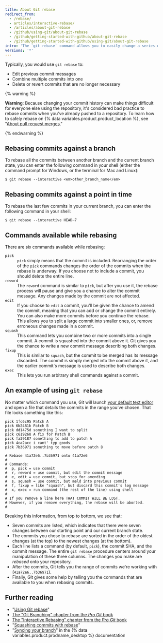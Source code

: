 ```yaml
---
title: About Git rebase
redirect_from:
  - /rebase/
  - articles/interactive-rebase/
  - /articles/about-git-rebase
  - /github/using-git/about-git-rebase
  - /github/getting-started-with-github/about-git-rebase
  - /github/getting-started-with-github/using-git/about-git-rebase
intro: 'The `git rebase` command allows you to easily change a series of commits, modifying the history of your repository. You can reorder, edit, or squash commits together.'
versions: '*'
---
```

Typically, you would use `git rebase` to:

* Edit previous commit messages
* Combine multiple commits into one
* Delete or revert commits that are no longer necessary

{% warning %}

**Warning**: Because changing your commit history can make things difficult for everyone else using the repository, it's considered bad practice to rebase commits when you've already pushed to a repository. To learn how to safely rebase on {% data variables.product.product_location %}, see "[About pull request merges](/articles/about-pull-request-merges)."

{% endwarning %}

## Rebasing commits against a branch

To rebase all the commits between another branch and the current branch state, you can enter the following command in your shell (either the command prompt for Windows, or the terminal for Mac and Linux):

```shell
$ git rebase --interactive <em>other_branch_name</em>
```

## Rebasing commits against a point in time

To rebase the last few commits in your current branch, you can enter the following command in your shell:

```shell
$ git rebase --interactive HEAD~7
```

## Commands available while rebasing

There are six commands available while rebasing:

<dl>
<dt><code>pick</code></dt>
<dd><code>pick</code> simply means that the commit is included. Rearranging the order of the <code>pick</code> commands changes the order of the commits when the rebase is underway. If you choose not to include a commit, you should delete the entire line. </dd>

<dt><code>reword</code></dt>
<dd>The <code>reword</code> command is similar to <code>pick</code>, but after you use it, the rebase process will pause and give you a chance to alter the commit message. Any changes made by the commit are not affected. </dd>

<dt><code>edit</code></dt>
<dd>If you choose to <code>edit</code> a commit, you'll be given the chance to amend the commit, meaning that you can add or change the commit entirely. You can also make more commits before you continue the rebase. This allows you to split a large commit into smaller ones, or, remove erroneous changes made in a commit. </dd>

<dt><code>squash</code></dt>
<dd>This command lets you combine two or more commits into a single commit. A commit is squashed into the commit above it. Git gives you the chance to write a new commit message describing both changes.</dd>

<dt><code>fixup</code></dt>
<dd>This is similar to <code>squash</code>, but the commit to be merged has its message discarded. The commit is simply merged into the commit above it, and the earlier commit's message is used to describe both changes.</dd>

<dt><code>exec</code></dt>
<dd>This lets you run arbitrary shell commands against a commit.</dd>
</dl>

## An example of using `git rebase`

No matter which command you use, Git will launch [your default text editor](/github/getting-started-with-github/associating-text-editors-with-git) and open a file that details the commits in the range you've chosen. That file looks something like this:

```
pick 1fc6c95 Patch A
pick 6b2481b Patch B
pick dd1475d something I want to split
pick c619268 A fix for Patch B
pick fa39187 something to add to patch A
pick 4ca2acc i cant' typ goods
pick 7b36971 something to move before patch B

# Rebase 41a72e6..7b36971 onto 41a72e6
#
# Commands:
#  p, pick = use commit
#  r, reword = use commit, but edit the commit message
#  e, edit = use commit, but stop for amending
#  s, squash = use commit, but meld into previous commit
#  f, fixup = like "squash", but discard this commit's log message
#  x, exec = run command (the rest of the line) using shell
#
# If you remove a line here THAT COMMIT WILL BE LOST.
# However, if you remove everything, the rebase will be aborted.
#
```

Breaking this information, from top to bottom, we see that:

- Seven commits are listed, which indicates that there were seven changes between our starting point and our current branch state.
- The commits you chose to rebase are sorted in the order of the oldest changes (at the top) to the newest changes (at the bottom).
- Each line lists a command (by default, `pick`), the commit SHA, and the commit message. The entire `git rebase` procedure centers around your manipulation of these three columns. The changes you make are *rebased* onto your repository.
- After the commits, Git tells you the range of commits we're working with (`41a72e6..7b36971`).
- Finally, Git gives some help by telling you the commands that are available to you when rebasing commits.

## Further reading

- "[Using Git rebase](/articles/using-git-rebase)"
- [The "Git Branching" chapter from the _Pro Git_ book](https://git-scm.com/book/en/Git-Branching-Rebasing)
- [The "Interactive Rebasing" chapter from the _Pro Git_ book](https://git-scm.com/book/en/Git-Tools-Rewriting-History#_changing_multiple)
- "[Squashing commits with rebase](http://gitready.com/advanced/2009/02/10/squashing-commits-with-rebase.html)"
- "[Syncing your branch](/desktop/contributing-to-projects/syncing-your-branch)" in the {% data variables.product.prodname_desktop %} documentation
